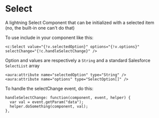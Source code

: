 # Select
A lightning Select Component that can be initialized with a selected item (no, the built-in one can't do that)

To use include in your component like this:

    <c:Select value="{!v.selectedOption}" options="{!v.options}" selectChange="{!c.handleSelectChange}" />
    
Option and values are respectively a `String` and a standard Salesforce `SelectList` array

    <aura:attribute name="selectedOption" type="String" />
    <aura:attribute name="options" type="SelectOption[]" />
    
To handle the selectChange event, do this:

    handleSelectChange: function(component, event, helper) {
      var val = event.getParam("data");
      helper.doSomething(component, val);
    },


